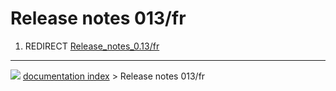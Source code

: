 # Release notes 013/fr
1.  REDIRECT [Release_notes_0.13/fr](Release_notes_0.13/fr.md)



---
![](images/Button_right.svg) [documentation index](../README.md) > Release notes 013/fr
